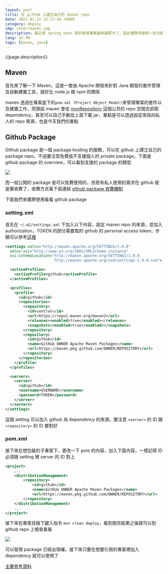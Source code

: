 ```yaml
---
layout: post
title: 在 github 上建立自己的 maven repo
date: 2021-01-22 15:17:44 +0800
category: deploy
img: cover/maven.jpg
description: 最近用 spring boot 寫的後端專案越來越肥大了，因此團隊考慮將一些功能切分出去變成小專案來維護，也方便之後給其他專案共用，以前自己也曾經作過這種事，不過當時是單純用共享 jar 的方式，每改一版就要重 build 一次並且有用到的專案都要手動去下載，其實是有點麻煩，這次將運用 maven 的機制來部屬自己的 maven repo，讓專案只須要維護 maven 的設定就可以達到共用 library 的效果。
lang: zh-TW
tags: [maven, java]
---
```


{{page.description}}

## Maven

首先來了解一下 Maven，這是一套由 Apache 開發來針對 Java 開發的套件管理及自動建置工具，就好比 node.js 跟 npm 的關係

maven 透過在專案底下的`pom.xml (Project Object Model)`來管理專案的套件以及建置工作，而預設 maven 會從 [mvnRepository](https://mvnrepository.com/) 這個公共的 repo 空間去抓取 dependency，甚至可以自己手動從上面下載 jar，重點是可以透過設定來指向私人的 repo 來源，也是今天我們的重點

## Github Package

Github package 是一個 package hosting 的服務，可以在 github 上建立自己的 package repo，不過要注意免費版不支援個人的 private package，下面是 github package 的 overview，可以看到支援的 package 的類型

![]({{site.baseurl}}/assets/img/github-packages-overview-diagram.png)

而一般公開的 package 是可以免費使用的，但若有私人使用的需求在 github 就是要收費了，收費方式看下面連結 [github package 收費機制](https://docs.github.com/en/github/setting-up-and-managing-billing-and-payments-on-github/about-billing-for-github-packages)

下面我們來實際使用看看 github package

### setting.xml

首先在 `~/.m2/settings.xml` 下加入以下內容，設定 maven repo 的來源，並加入 authorization，TOKEN 的部分需要取的 github 的 personal access token，步驟可以參考[這裡](https://docs.github.com/en/github/authenticating-to-github/creating-a-personal-access-token)

```xml
<settings xmlns="http://maven.apache.org/SETTINGS/1.0.0"
  xmlns:xsi="http://www.w3.org/2001/XMLSchema-instance"
  xsi:schemaLocation="http://maven.apache.org/SETTINGS/1.0.0
                      http://maven.apache.org/xsd/settings-1.0.0.xsd">

  <activeProfiles>
    <activeProfile>github</activeProfile>
  </activeProfiles>

  <profiles>
    <profile>
      <id>github</id>
      <repositories>
        <repository>
          <id>central</id>
          <url>https://repo1.maven.org/maven2</url>
          <releases><enabled>true</enabled></releases>
          <snapshots><enabled>true</enabled></snapshots>
        </repository>
        <repository>
          <id>github</id>
          <name>GitHub OWNER Apache Maven Packages</name>
          <url>https://maven.pkg.github.com/OWNER/REPOSITORY</url>
        </repository>
      </repositories>
    </profile>
  </profiles>

  <servers>
    <server>
      <id>github</id>
      <username>USERNAME</username>
      <password>TOKEN</password>
    </server>
  </servers>
</settings>
```

這個 setting 可以加入 github 為 dependency 的來源，要注意 `<server>` 的 ID 跟 `<repository>` 的 ID 要對好

### pom.xml

接下來在想包裝的子專案下，更改一下 pom 的內容，加入下面內容，一樣記得 ID 必須跟 setting 裡 server 的 ID 對上

```xml
<project>
    ...
    <distributionManagement>
        <repository>
            <id>github</id>
            <name>GitHub OWNER Apache Maven Packages</name>
            <url>https://maven.pkg.github.com/OWNER/REPOSITORY</url>
        </repository>
    </distributionManagement>
    ...
</project>
```

接下來在專案目錄下鍵入指令 `mvn clean deploy`，看到跑完結果之後就可以到 github repo 上檢查看看

![]({{site.baseurl}}/assets/img/mvn-package-on-github.png)

可以發現 package 已經出現囉，接下來只要在想要引用的專案裡加入 dependency 就可以使用了


[主要參考資料](https://docs.github.com/en/packages/guides/configuring-apache-maven-for-use-with-github-packages#authenticating-to-github-packages)
